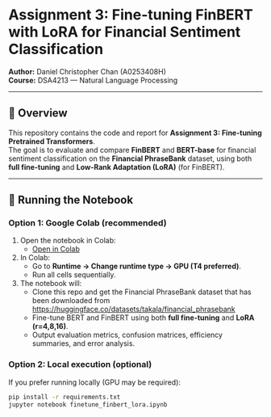 # Assignment 3: Fine-tuning FinBERT with LoRA for Financial Sentiment Classification

**Author:** Daniel Christopher Chan (A0253408H)  
**Course:** DSA4213 — Natural Language Processing  

---

## 🧠 Overview
This repository contains the code and report for **Assignment 3: Fine-tuning Pretrained Transformers**.  
The goal is to evaluate and compare **FinBERT** and **BERT-base** for financial sentiment classification on the **Financial PhraseBank** dataset, using both **full fine-tuning** and **Low-Rank Adaptation (LoRA)** (for FinBERT).

---

## 🚀 Running the Notebook

### Option 1: Google Colab (recommended)
1. Open the notebook in Colab:
   - [Open in Colab](https://colab.research.google.com/github/DanDmc/Assignment3_FinBERT_LoRA/blob/main/finetune_finbert_lora.ipynb)
2. In Colab:
   - Go to **Runtime → Change runtime type → GPU (T4 preferred)**.
   - Run all cells sequentially.
3. The notebook will:
   - Clone this repo and get the Financial PhraseBank dataset that has been downloaded from https://huggingface.co/datasets/takala/financial_phrasebank
   - Fine-tune BERT and FinBERT using both **full fine-tuning** and **LoRA (r=4,8,16)**.
   - Output evaluation metrics, confusion matrices, efficiency summaries, and error analysis.

### Option 2: Local execution (optional)
If you prefer running locally (GPU may be required):
```bash
pip install -r requirements.txt
jupyter notebook finetune_finbert_lora.ipynb
